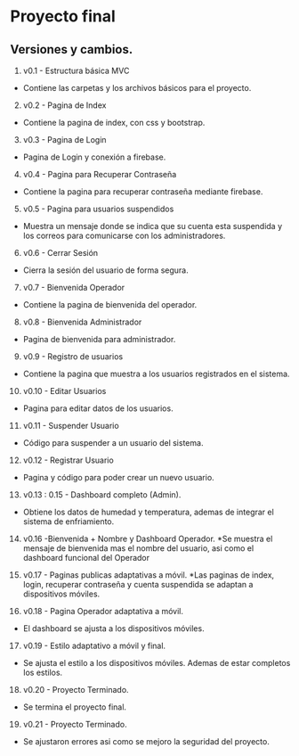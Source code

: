 # Proyecto final #

## Versiones y cambios.

1. v0.1 - Estructura básica MVC
* Contiene las carpetas y los archivos básicos para el proyecto.

2. v0.2 - Pagina de Index
* Contiene la pagina de index, con css y bootstrap.

3. v0.3 - Pagina de Login
* Pagina de Login y conexión a firebase.

4. v0.4 - Pagina para Recuperar Contraseña
* Contiene la pagina para recuperar contraseña mediante firebase.

5. v0.5 - Pagina para usuarios suspendidos
* Muestra un mensaje donde se indica que su cuenta esta suspendida y los correos para comunicarse con los administradores.

6. v0.6 - Cerrar Sesión 
* Cierra la sesión del usuario de forma segura.

7. v0.7 - Bienvenida Operador
* Contiene la pagina de bienvenida del operador.

8. v0.8 - Bienvenida Administrador
* Pagina de bienvenida para administrador.

9. v0.9 - Registro de usuarios
* Contiene la pagina que muestra a los usuarios registrados en el sistema.

10. v0.10 - Editar Usuarios
* Pagina para editar datos de los usuarios.

11. v0.11 - Suspender Usuario
* Código para suspender a un usuario del sistema.

12. v0.12 - Registrar Usuario
* Pagina y código para poder crear un nuevo usuario.

13. v0.13 : 0.15 - Dashboard completo (Admin).
* Obtiene los datos de humedad y temperatura, ademas de integrar el sistema de enfriamiento.

14. v0.16 -Bienvenida + Nombre y Dashboard Operador.
*Se muestra el mensaje de bienvenida mas el nombre del usuario, asi como el dashboard funcional del Operador

15. v0.17 - Paginas publicas adaptativas a móvil.
*Las paginas de index, login, recuperar contraseña y cuenta suspendida se adaptan a dispositivos móviles.

16. v0.18 - Pagina Operador adaptativa a móvil.
* El dashboard se ajusta a los dispositivos móviles.

17. v0.19 - Estilo adaptativo a móvil y final.
* Se ajusta el estilo a los dispositivos móviles. Ademas de estar completos los estilos.

18. v0.20 - Proyecto Terminado.
* Se termina el proyecto final.

19. v0.21 - Proyecto Terminado.
* Se ajustaron errores asi como se mejoro la seguridad del proyecto.